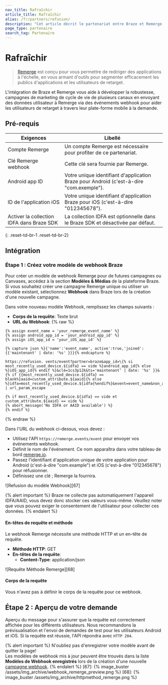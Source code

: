 ```yaml
---
nav_title: Rafraîchir
article_title: Rafraîchir
alias: /fr/partners/refusion/
description: "Cet article décrit le partenariat entre Braze et Remerge, une application conçue pour le repositionnement à grande échelle, vous doter d'outils permettant de segmenter efficacement les audiences d'applications et les utilisateurs de retarget."
page_type: partenaire
search_tag: Partenaire
---
```


# Rafraîchir

> [Remerge](https://www.remerge.io/) est conçu pour vous permettre de rediriger des applications à l'échelle, en vous armant d'outils pour segmenter efficacement les publics d'applications et les utilisateurs de retarget.

L'intégration de Braze et Remerge vous aide à développer la robustesse, campagnes de marketing de cycle de vie de plusieurs canaux en envoyant des données utilisateur à Remerge via des événements webhook pour aider les utilisateurs de retarget à travers leur plate-forme mobile à la demande.

## Pré-requis

| Exigences                                 | Libellé                                                                                 |
| ----------------------------------------- | --------------------------------------------------------------------------------------- |
| Compte Remerge                            | Un compte Remerge est nécessaire pour profiter de ce partenariat.                       |
| Clé Remerge webhook                       | Cette clé sera fournie par Remerge.                                                     |
| Android app ID                            | Votre unique identifiant d'application Braze pour Android (c'est-à-dire "com.exemple"). |
| ID de l'application iOS                   | Votre unique identifiant d'application Braze pour iOS (c'est-à-dire "012345678").       |
| Activer la collection IDFA dans Braze SDK | La collection IDFA est optionnelle dans le Braze SDK et désactivée par défaut.          |
{: .reset-td-br-1 .reset-td-br-2}

## Intégration

### Étape 1 : Créez votre modèle de webhook Braze

Pour créer un modèle de webhook Remerge pour de futures campagnes ou Canvases, accédez à la section **Modèles & Médias** de la plateforme Braze. Si vous souhaitez créer une campagne Remerge unique ou utiliser un modèle existant, sélectionnez **Webhook** dans Braze lors de la création d'une nouvelle campagne.

Dans votre nouveau modèle Webhook, remplissez les champs suivants :
- **Corps de la requête**: Texte brut
- **URL du Webhook**:
{% raw %}
```liquid
{% assign event_name = 'your_remerge_event_name' %} 
{% assign android_app_id = 'your_android_app_id' %} 
{% assign iOS_app_id = 'your_iOS_app_id' %}

{% capture json %}{'name':'event_name', active':true,'joined':{{'maintenant' | date: '%s' }}}{% endcapture %}

https://refusion. vents/event?partner=braze&app_id=\{% si most_recently_used_device.${idfa} == vide %}android_app_id{% else %}iOS_app_id{% endif %}&clé=1cs3p12k&ts='maintenant' | date: '%s' }}&{% if {{most_recently_used_device.${idfa} == blank%}aaid=custom_attribute.${aaid}{% else %}idfa=most_recently_used_device.${idfa{%endif%}&event=event_name&non_app_event=true&data=json | url_param_escape

{% if most_recently_used_device.${idfa} == vide et custom_attribute.${aaid} == vide %}
{% abort_message('No IDFA or AAID available') %}
{% endif %}
```
{% endraw %}

Dans l'URL du webhook ci-dessus, vous devez :
- Utilisez l'API `https://remerge.events/event` pour envoyer vos événements webhook.
- Définit le nom de l'événement. Ce nom apparaîtra dans votre tableau de bord [remerge.io][65].
- Passez l'identifiant d'application unique de votre application pour Android (c'est-à-dire "com.example") et iOS (c'est-à-dire "012345678") pour réfusionner.
- Définissez une clé ; Remerge la fournira.

!\[Refusion du modèle Webhook\]\[67\]

{% alert important %}
Braze ne collecte pas automatiquement l'appareil IDFA/AAID, vous devez donc stocker ces valeurs vous-même. Veuillez noter que vous pouvez exiger le consentement de l'utilisateur pour collecter ces données.
{% endalert %}

#### En-têtes de requête et méthode

Le webhook Remerge nécessite une méthode HTTP et un en-tête de requête.

- **Méthode HTTP**: GET
- **En-têtes de la requête**:
  - **Content-Type**: application/json

!\[Requête Méthode Remerge\]\[68\]

#### Corps de la requête

Vous n'avez pas à définir le corps de la requête pour ce webhook.

## Étape 2 : Aperçu de votre demande

Aperçu du message pour s'assurer que la requête est correctement affichée pour les différents utilisateurs. Nous recommandons la prévisualisation et l'envoi de demandes de test pour les utilisateurs Android et iOS. Si la requête est réussie, l'API répondra avec `HTTP 204`.

{% alert important %}
N'oubliez pas d'enregistrer votre modèle avant de quitter la page! <br>Les modèles de webhook mis à jour peuvent être trouvés dans la liste **Modèles de Webhook enregistrés** lors de la création d'une nouvelle [campagne webhook]({{site.baseurl}}/user_guide/message_building_by_channel/webhooks/creating_a_webhook/).
{% endalert %}
[67]: {% image_buster /assets/img_archive/webhook_remerge_preview.png %} [68]: {% image_buster /assets/img_archive/httpmethod_remerge.png %}

[65]: https://www.remerge.io/
